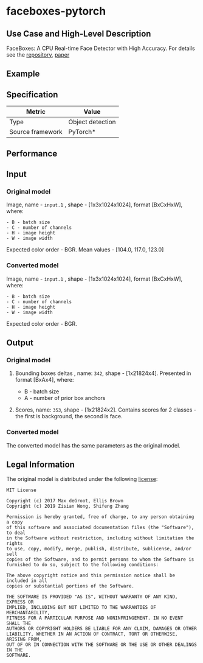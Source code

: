 # faceboxes-pytorch

## Use Case and High-Level Description

FaceBoxes: A CPU Real-time Face Detector with High Accuracy. For details see the [repository](https://github.com/zisianw/FaceBoxes.PyTorch), [paper](https://arxiv.org/pdf/1708.05234.pdf)

## Example

## Specification

| Metric                          | Value                                     |
|---------------------------------|-------------------------------------------|
| Type                            | Object detection                         |
| Source framework                | PyTorch\*                              |

## Performance

## Input

### Original model

Image, name - `input.1` , shape - [1x3x1024x1024], format [BxCxHxW],
   where:

    - B - batch size
    - C - number of channels
    - H - image height
    - W - image width

   Expected color order - BGR.
   Mean values - [104.0, 117.0, 123.0]

### Converted model

Image, name - `input.1` , shape - [1x3x1024x1024], format [BxCxHxW],
   where:

    - B - batch size
    - C - number of channels
    - H - image height
    - W - image width

   Expected color order - BGR.

## Output

### Original model

1. Bounding boxes deltas , name: `342`, shape - [1x21824x4]. Presented in format [BxAx4],
    where:

    - B - batch size
    - A - number of prior box anchors

2. Scores, name: `353`, shape - [1x21824x2]. Contains scores for 2 classes - the first is background, the second is face.

### Converted model

The converted model has the same parameters as the original model.

## Legal Information

The original model is distributed under the following
[license](https://github.com/zisianw/FaceBoxes.PyTorch/blob/master/LICENSE):

```
MIT License

Copyright (c) 2017 Max deGroot, Ellis Brown
Copyright (c) 2019 Zisian Wong, Shifeng Zhang

Permission is hereby granted, free of charge, to any person obtaining a copy
of this software and associated documentation files (the "Software"), to deal
in the Software without restriction, including without limitation the rights
to use, copy, modify, merge, publish, distribute, sublicense, and/or sell
copies of the Software, and to permit persons to whom the Software is
furnished to do so, subject to the following conditions:

The above copyright notice and this permission notice shall be included in all
copies or substantial portions of the Software.

THE SOFTWARE IS PROVIDED "AS IS", WITHOUT WARRANTY OF ANY KIND, EXPRESS OR
IMPLIED, INCLUDING BUT NOT LIMITED TO THE WARRANTIES OF MERCHANTABILITY,
FITNESS FOR A PARTICULAR PURPOSE AND NONINFRINGEMENT. IN NO EVENT SHALL THE
AUTHORS OR COPYRIGHT HOLDERS BE LIABLE FOR ANY CLAIM, DAMAGES OR OTHER
LIABILITY, WHETHER IN AN ACTION OF CONTRACT, TORT OR OTHERWISE, ARISING FROM,
OUT OF OR IN CONNECTION WITH THE SOFTWARE OR THE USE OR OTHER DEALINGS IN THE
SOFTWARE.
```
